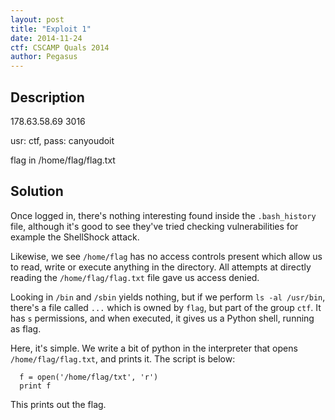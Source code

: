 ```yaml
---
layout: post
title: "Exploit 1"
date: 2014-11-24
ctf: CSCAMP Quals 2014
author: Pegasus
---
```


## Description

178.63.58.69 3016

usr: ctf, pass: canyoudoit

flag in /home/flag/flag.txt

## Solution

Once logged in, there's nothing interesting found inside the `.bash_history`
file, although it's good to see they've tried checking vulnerabilities for
example the ShellShock attack.

Likewise, we see `/home/flag` has no access controls present which allow us to
read, write or execute anything in the directory. All attempts at directly
reading the `/home/flag/flag.txt` file gave us access denied.

Looking in `/bin` and `/sbin` yields nothing, but if we perform `ls -al
/usr/bin`, there's a file called `...` which is owned by `flag`, but part of
the group `ctf`. It has `s` permissions, and when executed, it gives us a
Python shell, running as flag.

Here, it's simple. We write a bit of python in the interpreter that opens
`/home/flag/flag.txt`, and prints it. The script is below:

      f = open('/home/flag/txt', 'r')
      print f     

This prints out the flag.


